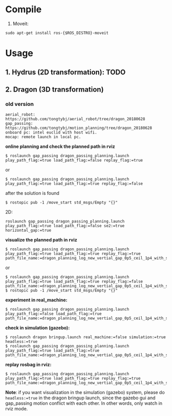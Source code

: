 # Compile
1. Moveit:

``` sudo apt-get install ros-{$ROS_DISTRO}-moveit ```

# Usage
## 1. Hydrus (2D transformation): TODO

## 2. Dragon (3D transformation)

### old version 
```
aerial_robot: https://github.com/tongtybj/aerial_robot/tree/dragon_20180628
gap_passing: https://github.com/tongtybj/motion_planning/tree/dragon_20180628
onboard pc: intel euclid with host wifi.
mocap: remote launch in local pc.
```

  **online planning and check the planned path in rviz**

```
$ roslaunch gap_passing dragon_passing_planning.launch play_path_flag:=true load_path_flag:=false replay_flag:=true
```
  or

```
$ roslaunch gap_passing dragon_passing_planning.launch play_path_flag:=true load_path_flag:=true replay_flag:=false
```
  after the solution is found
```
$ rostopic pub -1 /move_start std_msgs/Empty "{}"
```

  2D:
```
roslaunch gap_passing dragon_passing_planning.launch play_path_flag:=true load_path_flag:=false se2:=true horizontal_gap:=true
```

  **visualize the planned path in rviz**
```
$ roslaunch gap_passing dragon_passing_planning.launch play_path_flag:=true load_path_flag:=true replay_flag:=true path_file_name:=dragon_planning_log_new_vertial_gap_0p5_ceil_1p4_with_side_wall3_best.txt
```
  or

```
$ roslaunch gap_passing dragon_passing_planning.launch play_path_flag:=true load_path_flag:=true replay_flag:=false path_file_name:=dragon_planning_log_new_vertial_gap_0p5_ceil_1p4_with_side_wall3_best.txt
$ rostopic pub -1 /move_start std_msgs/Empty "{}"
```

  **experiment in real_machine:**
```
$ roslaunch gap_passing dragon_passing_planning.launch play_path_flag:=false load_path_flag:=true path_file_name:=dragon_planning_log_new_vertial_gap_0p5_ceil_1p4_with_side_wall3_best.txt
```

  **check in simulation (gazebo):**
```
$ roslaunch dragon bringup.launch real_machine:=false simulation:=true headless:=true
$ roslaunch gap_passing dragon_passing_planning.launch play_path_flag:=true load_path_flag:=true path_file_name:=dragon_planning_log_new_vertial_gap_0p5_ceil_1p4_with_side_wall3_best.txt
```

  **replay rosbag in rviz:**
```
$ roslaunch gap_passing dragon_passing_planning.launch play_path_flag:=true load_path_flag:=true replay_flag:=true path_file_name:=dragon_planning_log_new_vertial_gap_0p5_ceil_1p4_with_side_wall3_best.txt
```

  **Note**: if you want visualization in the simulation (gazebo) system, please do ```headless:=true``` in the dragon bringup launch, since the gazebo gui and gap_passing motion conflict with each other. In other words, only watch in rviz mode.


